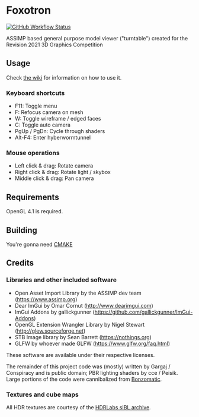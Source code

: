 # Foxotron

[![GitHub Workflow Status](https://img.shields.io/github/workflow/status/Gargaj/Foxotron/build-on-push?logo=github)](https://github.com/Gargaj/Foxotron/actions)

ASSIMP based general purpose model viewer ("turntable") created for the Revision 2021 3D Graphics Competition

## Usage
Check [the wiki](https://github.com/Gargaj/Foxotron/wiki) for information on how to use it.

### Keyboard shortcuts
* F11: Toggle menu
* F: Refocus camera on mesh
* W: Toggle wireframe / edged faces
* C: Toggle auto camera
* PgUp / PgDn: Cycle through shaders
* Alt-F4: Enter hyberwormtunnel

### Mouse operations
* Left click & drag: Rotate camera
* Right click & drag: Rotate light / skybox
* Middle click & drag: Pan camera

## Requirements
OpenGL 4.1 is required.

## Building
You're gonna need [CMAKE](https://cmake.org/)

## Credits

### Libraries and other included software
- Open Asset Import Library by the ASSIMP dev team (https://www.assimp.org)
- Dear ImGui by Omar Cornut (http://www.dearimgui.com)
- ImGui Addons by gallickgunner (https://github.com/gallickgunner/ImGui-Addons)
- OpenGL Extension Wrangler Library by Nigel Stewart (http://glew.sourceforge.net)
- STB Image library by Sean Barrett (https://nothings.org)
- GLFW by whoever made GLFW (https://www.glfw.org/faq.html)

These software are available under their respective licenses.

The remainder of this project code was (mostly) written by Gargaj / Conspiracy and is public domain; PBR lighting shaders by cce / Peisik.
Large portions of the code were cannibalized from [Bonzomatic](https://github.com/Gargaj/Bonzomatic).

### Textures and cube maps

All HDR textures are courtesy of the [HDRLabs sIBL archive](http://www.hdrlabs.com/sibl/archive.html).
